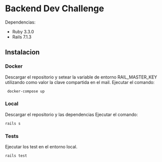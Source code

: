 # Backend Dev Challenge

Dependencias:

* Ruby 3.3.0
* Rails 7.1.3

## Instalacion

### Docker
Descargar el repositorio y setear la variable de entorno RAIL_MASTER_KEY utilizando como valor la clave compartida en el mail.
Ejecutar el comando:
```bash
 docker-compose up
```
### Local
Descargar el repositorio y las dependencias
Ejecutar el comando:
```bash
rails s 
```

### Tests
Ejecutar los test en el entorno local.
```bash
rails test 
```
